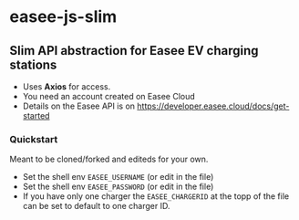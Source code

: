 # easee-js-slim
## Slim API abstraction for Easee EV charging stations
* Uses **Axios** for access. 
* You need an account created on Easee Cloud
* Details on the Easee API is on https://developer.easee.cloud/docs/get-started

### Quickstart
Meant to be cloned/forked and editeds for your own.

* Set the shell env `EASEE_USERNAME` (or edit in the file)
* Set the shell env `EASEE_PASSWORD` (or edit in the file)
* If you have only one charger the `EASEE_CHARGERID` at the topp of the file can be set to default to one charger ID. 

